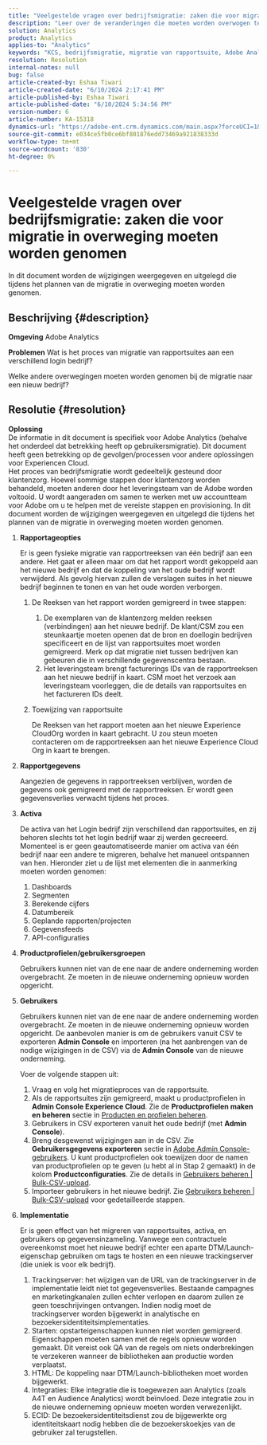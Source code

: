 ```yaml
---
title: "Veelgestelde vragen over bedrijfsmigratie: zaken die voor migratie in overweging moeten worden genomen"
description: "Leer over de veranderingen die moeten worden overwogen terwijl het plannen van de bedrijfsmigratie."
solution: Analytics
product: Analytics
applies-to: "Analytics"
keywords: "KCS, bedrijfsmigratie, migratie van rapportsuite, Adobe Analytics, Admin Console, veelgestelde vragen, nieuw bedrijf, provisioning, CSM, accountteam voor Adobe, Veelgestelde vragen"
resolution: Resolution
internal-notes: null
bug: false
article-created-by: Eshaa Tiwari
article-created-date: "6/10/2024 2:17:41 PM"
article-published-by: Eshaa Tiwari
article-published-date: "6/10/2024 5:34:56 PM"
version-number: 6
article-number: KA-15318
dynamics-url: "https://adobe-ent.crm.dynamics.com/main.aspx?forceUCI=1&pagetype=entityrecord&etn=knowledgearticle&id=7cf13a30-3427-ef11-840a-00224803cdc1"
source-git-commit: e034ce5fb0ce6bf801876edd73469a921838333d
workflow-type: tm+mt
source-wordcount: '830'
ht-degree: 0%

---
```


# Veelgestelde vragen over bedrijfsmigratie: zaken die voor migratie in overweging moeten worden genomen


In dit document worden de wijzigingen weergegeven en uitgelegd die tijdens het plannen van de migratie in overweging moeten worden genomen.



## Beschrijving {#description}


<b>Omgeving</b>
Adobe Analytics

<b>Problemen</b>
Wat is het proces van migratie van rapportsuites aan een verschillend login bedrijf?

Welke andere overwegingen moeten worden genomen bij de migratie naar een nieuw bedrijf?


## Resolutie {#resolution}


<b>Oplossing</b>
<br>De informatie in dit document is specifiek voor Adobe Analytics (behalve het onderdeel dat betrekking heeft op gebruikersmigratie). Dit document heeft geen betrekking op de gevolgen/processen voor andere oplossingen voor Experiencen Cloud.<br>
Het proces van bedrijfsmigratie wordt gedeeltelijk gesteund door klantenzorg. Hoewel sommige stappen door klantenzorg worden behandeld, moeten anderen door het leveringsteam van de Adobe worden voltooid. U wordt aangeraden om samen te werken met uw accountteam voor Adobe om u te helpen met de vereiste stappen en provisioning. In dit document worden de wijzigingen weergegeven en uitgelegd die tijdens het plannen van de migratie in overweging moeten worden genomen.

1. <b>Rapportageopties</b>

   Er is geen fysieke migratie van rapportreeksen van één bedrijf aan een andere. Het gaat er alleen maar om dat het rapport wordt gekoppeld aan het nieuwe bedrijf en dat de koppeling van het oude bedrijf wordt verwijderd. Als gevolg hiervan zullen de verslagen suites in het nieuwe bedrijf beginnen te tonen en van het oude worden verborgen.

   1. De Reeksen van het rapport worden gemigreerd in twee stappen:

      1. De exemplaren van de klantenzorg melden reeksen (verbindingen) aan het nieuwe bedrijf. De klant/CSM zou een steunkaartje moeten openen dat de bron en doellogin bedrijven specificeert en de lijst van rapportsuites moet worden gemigreerd. Merk op dat migratie niet tussen bedrijven kan gebeuren die in verschillende gegevenscentra bestaan.
      2. Het leveringsteam brengt facturerings IDs van de rapportreeksen aan het nieuwe bedrijf in kaart. CSM moet het verzoek aan leveringsteam voorleggen, die de details van rapportsuites en het factureren IDs deelt.


   2. Toewijzing van rapportsuite

      De Reeksen van het rapport moeten aan het nieuwe Experience CloudOrg worden in kaart gebracht. U zou steun moeten contacteren om de rapportreeksen aan het nieuwe Experience Cloud Org in kaart te brengen.


2. <b>Rapportgegevens</b>

   Aangezien de gegevens in rapportreeksen verblijven, worden de gegevens ook gemigreerd met de rapportreeksen. Er wordt geen gegevensverlies verwacht tijdens het proces.


3. <b>Activa</b>

   De activa van het Login bedrijf zijn verschillend dan rapportsuites, en zij behoren slechts tot het login bedrijf waar zij werden gecreeerd. Momenteel is er geen geautomatiseerde manier om activa van één bedrijf naar een andere te migreren, behalve het manueel ontspannen van hen. Hieronder ziet u de lijst met elementen die in aanmerking moeten worden genomen:

   1. Dashboards
   2. Segmenten
   3. Berekende cijfers
   4. Datumbereik
   5. Geplande rapporten/projecten
   6. Gegevensfeeds
   7. API-configuraties


4. <b>Productprofielen/gebruikersgroepen</b>

   Gebruikers kunnen niet van de ene naar de andere onderneming worden overgebracht. Ze moeten in de nieuwe onderneming opnieuw worden opgericht.


5. <b>Gebruikers</b>

   Gebruikers kunnen niet van de ene naar de andere onderneming worden overgebracht. Ze moeten in de nieuwe onderneming opnieuw worden opgericht. De aanbevolen manier is om de gebruikers vanuit CSV te exporteren <b>Admin Console</b> en importeren (na het aanbrengen van de nodige wijzigingen in de CSV) via de <b>Admin Console</b> van de nieuwe onderneming.



   Voer de volgende stappen uit:

   1. Vraag en volg het migratieproces van de rapportsuite.
   2. Als de rapportsuites zijn gemigreerd, maakt u productprofielen in <b>Admin Console Experience Cloud</b>. Zie de <b>Productprofielen maken en beheren</b> sectie in [Producten en profielen beheren](https://helpx.adobe.com/in/enterprise/using/manage-products-and-profiles.html).
   3. Gebruikers in CSV exporteren vanuit het oude bedrijf (met <b>Admin Console</b>).
   4. Breng desgewenst wijzigingen aan in de CSV. Zie <b>Gebruikersgegevens exporteren</b> sectie in [Adobe Admin Console-gebruikers](https://helpx.adobe.com/in/enterprise/using/users.html). U kunt productprofielen ook toewijzen door de namen van productprofielen op te geven (u hebt al in Stap 2 gemaakt) in de kolom <b>Productconfiguraties</b>. Zie de details in [Gebruikers beheren | Bulk-CSV-upload](https://helpx.adobe.com/in/enterprise/using/bulk-upload-users.html).
   5. Importeer gebruikers in het nieuwe bedrijf. Zie [Gebruikers beheren | Bulk-CSV-upload](https://helpx.adobe.com/in/enterprise/using/bulk-upload-users.html) voor gedetailleerde stappen.


6. <b>Implementatie</b>

   Er is geen effect van het migreren van rapportsuites, activa, en gebruikers op gegevensinzameling. Vanwege een contractuele overeenkomst moet het nieuwe bedrijf echter een aparte DTM/Launch-eigenschap gebruiken om tags te hosten en een nieuwe trackingserver (die uniek is voor elk bedrijf).

   1. Trackingserver: het wijzigen van de URL van de trackingserver in de implementatie leidt niet tot gegevensverlies. Bestaande campagnes en marketingkanalen zullen echter verlopen en daarom zullen ze geen toeschrijvingen ontvangen. Indien nodig moet de trackingserver worden bijgewerkt in analytische en bezoekersidentiteitsimplementaties.
   2. Starten: opstarteigenschappen kunnen niet worden gemigreerd. Eigenschappen moeten samen met de regels opnieuw worden gemaakt. Dit vereist ook QA van de regels om niets onderbrekingen te verzekeren wanneer de bibliotheken aan productie worden verplaatst.
   3. HTML: De koppeling naar DTM/Launch-bibliotheken moet worden bijgewerkt.
   4. Integraties: Elke integratie die is toegewezen aan Analytics (zoals A4T en Audience Analytics) wordt beïnvloed. Deze integratie zou in de nieuwe onderneming opnieuw moeten worden verwezenlijkt.
   5. ECID: De bezoekersidentiteitsdienst zou de bijgewerkte org identiteitskaart nodig hebben die de bezoekerskoekjes van de gebruiker zal terugstellen.

